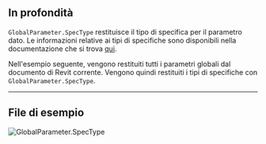 ## In profondità
`GlobalParameter.SpecType` restituisce il tipo di specifica per il parametro dato. Le informazioni relative ai tipi di specifiche sono disponibili nella documentazione che si trova [qui](https://help.autodesk.com/view/RVT/2025/ITA/?guid=Revit_API_Revit_API_Developers_Guide_Introduction_Application_and_Document_Units_html).

Nell'esempio seguente, vengono restituiti tutti i parametri globali dal documento di Revit corrente. Vengono quindi restituiti i tipi di specifiche con `GlobalParameter.SpecType`.
___
## File di esempio

![GlobalParameter.SpecType](./Revit.Elements.GlobalParameter.SpecType_img.jpg)

